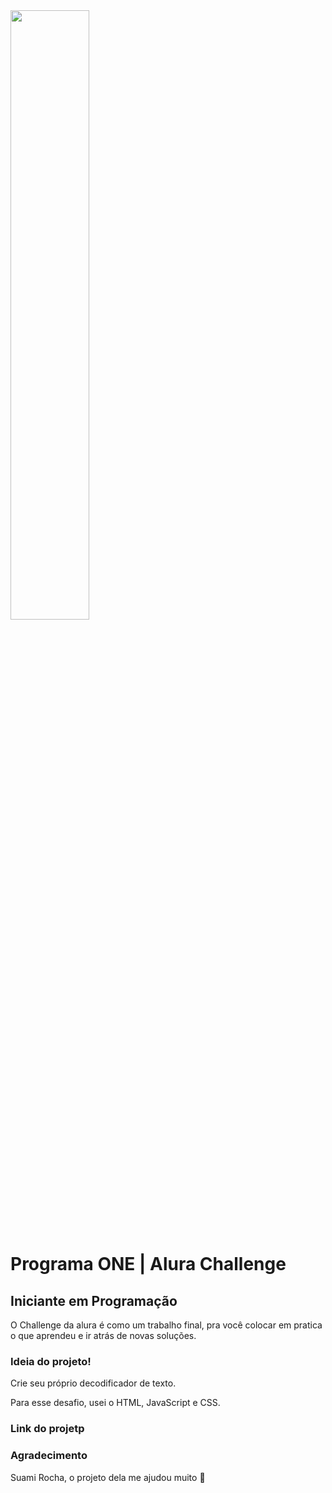 <img width="50%" src="https://d335luupugsy2.cloudfront.net/cms/files/10224/1662417840/$u07pzwncrr" >

# Programa ONE | Alura Challenge 
## Iniciante em Programação

O Challenge da alura é como um trabalho final, pra você colocar em pratica o que aprendeu e ir atrás de novas soluções.
### Ideia do projeto!
Crie seu próprio decodificador de texto.

Para esse desafio, usei o HTML, JavaScript e CSS.

### Link do projetp

### Agradecimento
Suami Rocha, o projeto dela me ajudou muito 🥰
